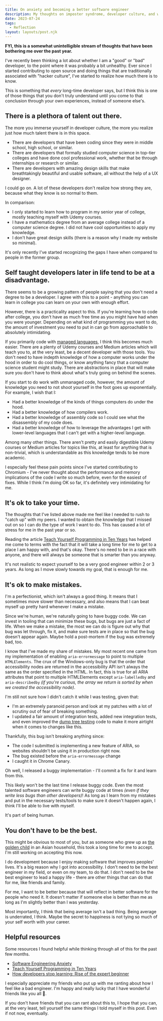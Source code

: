 ```yaml
---
title: On anxiety and becoming a better software engineer
description: My thoughts on imposter syndrome, developer culture, and where I want to be in the future.
date: 2023-07-24
tags:
  - Reflection
layout: layouts/post.njk
---
```


<b>FYI, this is a somewhat unintelligible stream of thoughts that have been bothering me over the past year.</b>

I've recently been thinking a lot about whether I am a "good" or "bad" developer, to the point where it was probably a bit unhealthy. Ever since I started contributing to open source and doing things that are traditionally associated with "hacker culture", I've started to realize how much there is to know.

This is something that <em>every</em> long-time developer says, but I think this is one of those things that you don't truly understand until you come to that conclusion through your own experiences, instead of someone else's.

## There is a plethora of talent out there.

The more you immerse yourself in developer culture, the more you realize just how much talent there is in this space.

- There are developers that have been coding since they were in middle school, high school, or similar.
- There are developers that formally studied computer science in top-tier colleges and have done cool professional work, whether that be through internships or research or similar.
- There are developers with amazing design skills that make breathtakingly beautiful and usable software, all without the help of a UX designer.

I could go on. A lot of these developers don't realize how strong they are, because what they know is so normal to them.

In comparison:

- I only started to learn how to program in my senior year of college, mostly teaching myself with Udemy courses.
- I have a mathematics degree from an average college instead of a computer science degree. I did not have cool opportunities to apply my knowledge.
- I don't have great design skills (there is a reason why I made my website so minimal).

It's only recently I've started recognizing the gaps I have when compared to people in the former group.

## Self taught developers later in life tend to be at a disadvantage.

There seems to be a growing pattern of people saying that you don't need a degree to be a developer. I agree with this to a point - anything you can learn in college you can learn on your own with enough effort.

However, there is a practicality aspect to this. If you're learning how to code after college, you don't have as much free time as you might have had when you were younger. Depending on what kind of programming you want to do, the amount of investment you need to put in can go from approachable to absolutely intimidating.

If you primarily code with <a href="https://learn.microsoft.com/en-us/dotnet/standard/managed-code">managed languages</a>, I think this becomes much easier. There are a plenty of Udemy courses and Medium articles which will teach you to, at the very least, be a decent developer with those tools. You don't need to have indepth knowledge of how a computer works under the hood in order to do cool things, or know anything fancy that a computer science student might study. There are abstractions in place that will make sure you don't have to think about what's truly going on behind the scenes.

If you start to do work with unmanaged code, however, the amount of knowledge you need to not shoot yourself in the foot goes up exponentially. For example, I wish that I:

- Had a better knowledge of the kinds of things computers do under the hood.
- Had a better knowledge of how compilers work.
- Had a better knowledge of assembly code so I could see what the disassembly of my code does.
- Had a better knowledge of how to leverage the advantages I get with lower-level languages that I can't get with a higher-level language.

Among many other things. There aren't pretty and easily digestible Udemy courses or Medium articles for topics like this, at least for anything that is non-trivial, which is understandable as this knowledge tends to be more academic.

I especially feel these pain points since I've started contributing to Chromium - I've never thought about the performance and memory implications of the code I write so much before, even for the easiest of fixes. While I think I'm doing OK so far, it's definitely very intimidating for me.

## It's ok to take your time.

The thoughts that I've listed above made me feel like I needed to rush to "catch up" with my peers. I wanted to obtain the knowledge that I missed out on so I can do the type of work I want to do. This has caused a lot of stress for me in the past year or so.

Reading the article <a href="https://norvig.com/21-days.html">Teach Yourself Programming in Ten Years</a> has helped me come to terms with the fact that it will take a long time for me to get to a place I am happy with, and that's okay. There's no need to be in a race with anyone, and there will always be someone that is smarter than you anyway.

It's not realistic to expect yourself to be a very good engineer within 2 or 3 years. As long as I move slowly towards my goal, that is enough for me.

## It's ok to make mistakes.

I'm a perfectionist, which isn't always a good thing. It means that I sometimes move slower than necessary, and also means that I can beat myself up pretty hard whenever I make a mistake.

Since we're human, we're naturally going to have buggy code. We can invest in tooling that can minimize these bugs, but bugs are just a fact of life. When we make a mistake, the most we can do is figure out why that bug was let through, fix it, and make sure tests are in place so that the bug doesn't appear again. Maybe hold a post-mortem if the bug was extremely bad, too.

I know that I've made my share of mistakes. My most recent one came from my implementation of enabling <code>aria-errormessage</code> to point to multiple <code>HTMLElements</code>. The crux of the Windows-only bug is that the order that accessibility nodes are returned in the accessibility API isn't always the same as the order specified in the HTML. In fact, this is true for all ARIA attributes that point to multiple HTMLElements except <code>aria-labelledby</code> and <code>aria-describedby</code> <em>(if you're curious, the array we return is sorted by when we created the accessibility node)</em>.

I'm still not sure how I didn't catch it while I was testing, given that:

- I'm an extremely paranoid person and look at my patches with a lot of scrutiny out of fear of breaking something.
- I updated a fair amount of integration tests, added new integration tests, and even improved the <a href="https://chromium.googlesource.com/chromium/src/+/HEAD/content/test/data/accessibility/readme.md">dump tree testing</a> code to make it more airtight when it comes to changes like this.

Thankfully, this bug isn't breaking anything since:

- The code I submitted is implementing a new feature of ARIA, so websites shouldn't be using it in production right now.
- The bug existed before the <code>aria-errormessage</code> change
- I caught it in Chrome Canary.

Oh well, I released a buggy implementation - I'll commit a fix for it and learn from this.

This likely won't be the last time I release buggy code. Even the most talented software engineers can write buggy code at times <em>(even if they write less bugs than other developers)</em>! As long as I learn from my mistakes and put in the necessary tests/tools to make sure it doesn't happen again, I think I'll be able to live with myself.

It's part of being human.

## You don't have to be the best.

This might be obvious to most of you, but as someone who grew up as <a href="https://www.mindbodygreen.com/articles/golden-child-syndrome">the golden child</a> in an Asian household, this took a long time for me to accept. I'm still working on accepting this now.

I do development because I enjoy making software that improves peoples' lives. It's a big reason why I got into accessibility.
I don't need to be the best engineer in my field, or even on my team, to do that. I don't need to be the best engineer to lead a happy life - there are other things that can do that for me, like friends and family.

For me, I want to be better because that will reflect in better software for the people who need it. It doesn't matter if someone else is better than me as long as I'm slightly better than I was yesterday.

Most importantly, I think that being average isn't a bad thing. Being average is underrated, I think. Maybe the secret to happiness is not tying so much of your self worth with your career.

## Helpful resources

Some resources I found helpful while thinking through all of this for the past few months.

- <a href="https://www.youtube.com/watch?v=-Afvtij-o2w&t=0s&ab_channel=bigboxSWE"> Software Engineering Anxiety</a>
- <a href="https://norvig.com/21-days.html">Teach Yourself Programming in Ten Years</a>
- <a href="https://daedtech.com/how-developers-stop-learning-rise-of-the-expert-beginner/">How developers stop learning: Rise of the expert beginner</a>

I especially appreciate my friends who put up with me ranting about how I feel like a bad engineer. I'm happy and really lucky that I have wonderful friends like you all&nbsp;🙂.

If you don't have friends that you can rant about this to, I hope that you can, at the very least, tell yourself the same things I told myself in this post. Even if not now, eventually.
